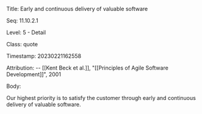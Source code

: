 Title:  Early and continuous delivery of valuable software

Seq:    11.10.2.1

Level:  5 - Detail

Class:  quote

Timestamp: 20230221162558

Attribution: -- [[Kent Beck et al.]], "[[Principles of Agile Software Development]]", 2001

Body:

Our highest priority is to satisfy the customer through early and continuous delivery of valuable software.

